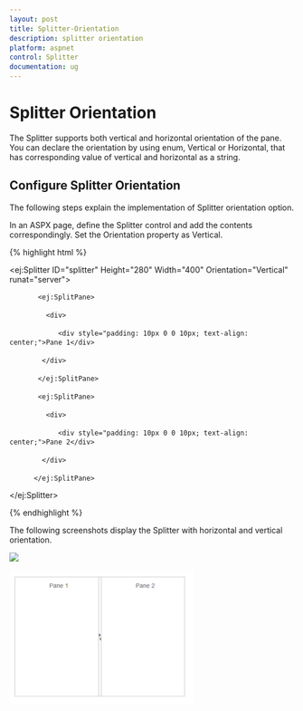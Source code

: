 ```yaml
---
layout: post
title: Splitter-Orientation
description: splitter orientation
platform: aspnet
control: Splitter
documentation: ug
---
```


# Splitter Orientation

The Splitter supports both vertical and horizontal orientation of the pane. You can declare the orientation by using enum, Vertical or Horizontal, that has corresponding value of vertical and horizontal as a string.

## Configure Splitter Orientation

The following steps explain the implementation of Splitter orientation option.

In an ASPX page, define the Splitter control and add the contents correspondingly. Set the Orientation property as Vertical.

{% highlight html %}



<ej:Splitter ID="splitter" Height="280" Width="400" Orientation="Vertical" runat="server">

           <ej:SplitPane>

             <div>

                <div style="padding: 10px 0 0 10px; text-align: center;">Pane 1</div>

            </div>

           </ej:SplitPane>

           <ej:SplitPane>

             <div>

                <div style="padding: 10px 0 0 10px; text-align: center;">Pane 2</div>

            </div>

          </ej:SplitPane>

</ej:Splitter>



{% endhighlight %}



The following screenshots display the Splitter with horizontal and vertical orientation. 

 ![](Splitter-Orientation_images/Splitter-Orientation_img1.png)



 ![](Splitter-Orientation_images/Splitter-Orientation_img2.png)




